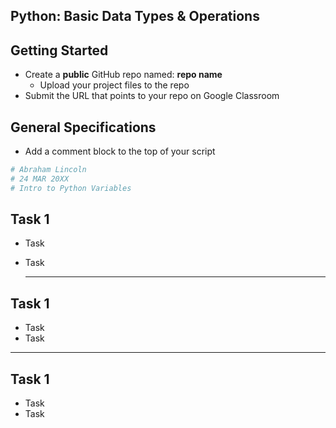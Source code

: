 ## Python: Basic Data Types & Operations

## Getting Started

- Create a **public** GitHub repo named: **repo name**
    - Upload your project files to the repo
- Submit the URL that points to your repo on Google Classroom

## General Specifications

- Add a comment block to the top of your script
```python
# Abraham Lincoln
# 24 MAR 20XX
# Intro to Python Variables
```
## Task 1

- Task
- Task

  ---

## Task 1

- Task
- Task

---

## Task 1

- Task
- Task


